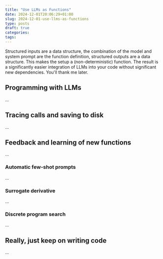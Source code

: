 ```yaml
---
title: "Use LLMs as Functions"
date: 2024-12-01T20:06:29+01:00
slug: 2024-12-01-use-llms-as-functions
type: posts
draft: true
categories:
tags:
---
```


Structured inputs are a data structure, the combination of the model and system prompt are the function definition, structured outputs are a data structure. This makes the setup a (non-deterministic) function. The result is a significantly easier integration of LLMs into your code without significant new dependencies. You'll thank me later.

<!--more-->

## Programming with LLMs
...

## Tracing calls and saving to disk
...

## Feedback and learning of new functions
...

### Automatic few-shot prompts
...

### Surrogate derivative
...

### Discrete program search
...

## Really, just keep on writing code
... 

